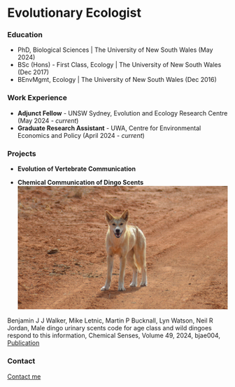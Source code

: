 # Evolutionary Ecologist

### Education
- PhD, Biological Sciences | The University of New South Wales (May 2024)
- BSc (Hons) - First Class, Ecology | The University of New South Wales (Dec 2017)
- BEnvMgmt, Ecology | The University of New South Wales (Dec 2016)

### Work Experience
- **Adjunct Fellow** - UNSW Sydney, Evolution and Ecology Research Centre (May 2024 - *current*)
- **Graduate Research Assistant** - UWA, Centre for Environmental Economics and Policy (April 2024 - *current*)

### Projects
- **Evolution of Vertebrate Communication**

- **Chemical Communication of Dingo Scents**
![Dingo-Fieldwork](assets/img/dingo.JPG)

Benjamin J J Walker, Mike Letnic, Martin P Bucknall, Lyn Watson, Neil R Jordan, Male dingo urinary scents code for age class and wild dingoes respond to this information, Chemical Senses, Volume 49, 2024, bjae004,
[Publication](https://doi.org/10.1093/chemse/bjae004)
<div class='altmetric-embed' data-badge-type='donut' data-doi="10.1093/chemse/bjae004"></div>

### Contact
[Contact me](mailto:bjjwalker1@gmail.com)
